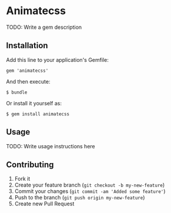 # Animatecss

TODO: Write a gem description

## Installation

Add this line to your application's Gemfile:

    gem 'animatecss'

And then execute:

    $ bundle

Or install it yourself as:

    $ gem install animatecss

## Usage

TODO: Write usage instructions here

## Contributing

1. Fork it
2. Create your feature branch (`git checkout -b my-new-feature`)
3. Commit your changes (`git commit -am 'Added some feature'`)
4. Push to the branch (`git push origin my-new-feature`)
5. Create new Pull Request
